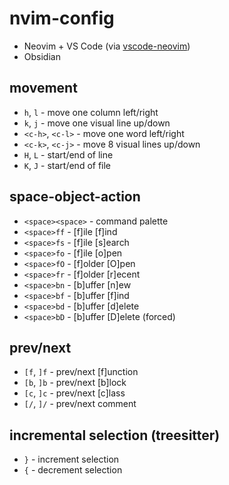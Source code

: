 # nvim-config

- Neovim + VS Code (via [vscode-neovim](https://github.com/vscode-neovim/vscode-neovim))
- Obsidian

## movement

- `h`, `l` - move one column left/right
- `k`, `j` - move one visual line up/down
- `<c-h>`, `<c-l>` - move one word left/right
- `<c-k>`, `<c-j>` - move 8 visual lines up/down
- `H`, `L` - start/end of line
- `K`, `J` - start/end of file

## space-object-action

- `<space><space>` - command palette
- `<space>ff` - \[f\]ile \[f\]ind
- `<space>fs` - \[f\]ile \[s\]earch
- `<space>fo` - \[f\]ile \[o\]pen
- `<space>fO` - \[f\]older \[O\]pen
- `<space>fr` - \[f\]older \[r\]ecent
- `<space>bn` - \[b\]uffer \[n\]ew
- `<space>bf` - \[b\]uffer \[f\]ind
- `<space>bd` - \[b\]uffer \[d\]elete
- `<space>bD` - \[b\]uffer \[D\]elete (forced)

## prev/next

- `[f`, `]f` - prev/next \[f\]unction
- `[b`, `]b` - prev/next \[b\]lock
- `[c`, `]c` - prev/next \[c\]lass
- `[/`, `]/` - prev/next comment

## incremental selection (treesitter)

- `}` - increment selection
- `{` - decrement selection

